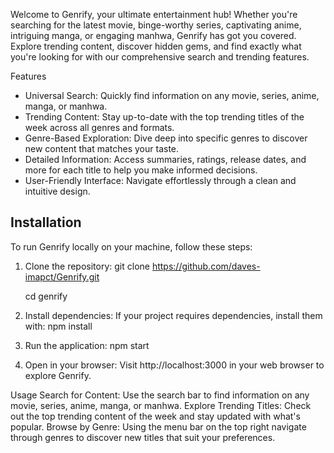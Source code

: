 Welcome to Genrify, your ultimate entertainment hub! Whether you're searching for the latest movie, binge-worthy series, captivating anime, intriguing manga, or engaging manhwa, Genrify has got you covered. Explore trending content, discover hidden gems, and find exactly what you're looking for with our comprehensive search and trending features.

Features
- Universal Search: Quickly find information on any movie, series, anime, manga, or manhwa.
- Trending Content: Stay up-to-date with the top trending titles of the week across all genres and formats.
- Genre-Based Exploration: Dive deep into specific genres to discover new content that matches your taste.
- Detailed Information: Access summaries, ratings, release dates, and more for each title to help you make informed decisions.
- User-Friendly Interface: Navigate effortlessly through a clean and intuitive design.

## Installation
To run Genrify locally on your machine, follow these steps:

1. Clone the repository:
   git clone https://github.com/daves-imapct/Genrify.git
   
   cd genrify
2. Install dependencies:
If your project requires dependencies, install them with:
npm install
3. Run the application:
npm start
4. Open in your browser:
Visit http://localhost:3000 in your web browser to explore Genrify.

Usage
Search for Content: Use the search bar to find information on any movie, series, anime, manga, or manhwa.
Explore Trending Titles: Check out the top trending content of the week and stay updated with what's popular.
Browse by Genre: Using the menu bar on the top right navigate through genres to discover new titles that suit your preferences.
